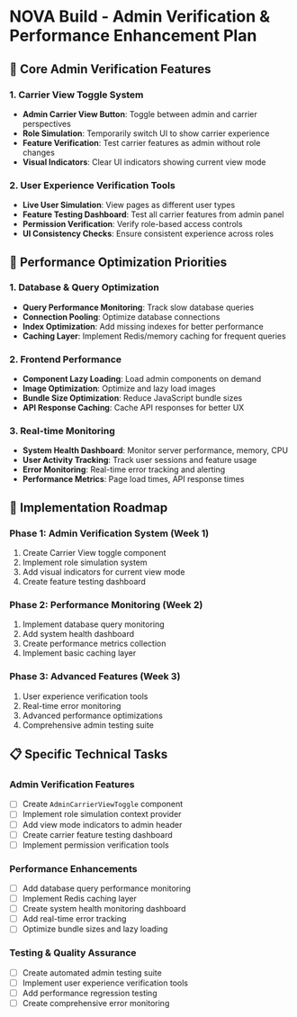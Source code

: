 # NOVA Build - Admin Verification & Performance Enhancement Plan

## 🎯 **Core Admin Verification Features**

### 1. **Carrier View Toggle System**
- **Admin Carrier View Button**: Toggle between admin and carrier perspectives
- **Role Simulation**: Temporarily switch UI to show carrier experience
- **Feature Verification**: Test carrier features as admin without role changes
- **Visual Indicators**: Clear UI indicators showing current view mode

### 2. **User Experience Verification Tools**
- **Live User Simulation**: View pages as different user types
- **Feature Testing Dashboard**: Test all carrier features from admin panel
- **Permission Verification**: Verify role-based access controls
- **UI Consistency Checks**: Ensure consistent experience across roles

## 🚀 **Performance Optimization Priorities**

### 1. **Database & Query Optimization**
- **Query Performance Monitoring**: Track slow database queries
- **Connection Pooling**: Optimize database connections
- **Index Optimization**: Add missing indexes for better performance
- **Caching Layer**: Implement Redis/memory caching for frequent queries

### 2. **Frontend Performance**
- **Component Lazy Loading**: Load admin components on demand
- **Image Optimization**: Optimize and lazy load images
- **Bundle Size Optimization**: Reduce JavaScript bundle sizes
- **API Response Caching**: Cache API responses for better UX

### 3. **Real-time Monitoring**
- **System Health Dashboard**: Monitor server performance, memory, CPU
- **User Activity Tracking**: Track user sessions and feature usage
- **Error Monitoring**: Real-time error tracking and alerting
- **Performance Metrics**: Page load times, API response times

## 🔧 **Implementation Roadmap**

### Phase 1: Admin Verification System (Week 1)
1. Create Carrier View toggle component
2. Implement role simulation system
3. Add visual indicators for current view mode
4. Create feature testing dashboard

### Phase 2: Performance Monitoring (Week 2)
1. Implement database query monitoring
2. Add system health dashboard
3. Create performance metrics collection
4. Implement basic caching layer

### Phase 3: Advanced Features (Week 3)
1. User experience verification tools
2. Real-time error monitoring
3. Advanced performance optimizations
4. Comprehensive admin testing suite

## 📋 **Specific Technical Tasks**

### Admin Verification Features
- [ ] Create `AdminCarrierViewToggle` component
- [ ] Implement role simulation context provider
- [ ] Add view mode indicators to admin header
- [ ] Create carrier feature testing dashboard
- [ ] Implement permission verification tools

### Performance Enhancements
- [ ] Add database query performance monitoring
- [ ] Implement Redis caching layer
- [ ] Create system health monitoring dashboard
- [ ] Add real-time error tracking
- [ ] Optimize bundle sizes and lazy loading

### Testing & Quality Assurance
- [ ] Create automated admin testing suite
- [ ] Implement user experience verification tools
- [ ] Add performance regression testing
- [ ] Create comprehensive error monitoring
